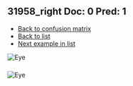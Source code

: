 ## 31958_right Doc: 0 Pred: 1
- [Back to confusion matrix](https://github.com/juliandewit/kaggle_retinopathy/blob/master/matrix.md)
- [Back to list](https://github.com/juliandewit/kaggle_retinopathy/blob/master/lists/01/list.md)
- [Next example in list](https://github.com/juliandewit/kaggle_retinopathy/blob/master/lists/01/31/31995_right.md)

![Eye](https://retinopaty.blob.core.windows.net/size1024/31958_right_0.jpeg)

### 

![Eye]()
